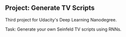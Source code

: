 ## Project: Generate TV Scripts

Third project for Udacity's Deep Learning Nanodegree.

Task:
Generate your own Seinfeld TV scripts using RNNs.
